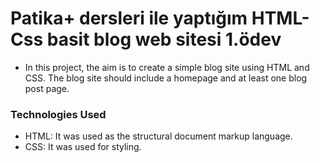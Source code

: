 # Patika+ dersleri ile yaptığım HTML-Css basit blog web sitesi 1.ödev
* In this project, the aim is to create a simple blog site using HTML and CSS. The blog site should include a homepage and at least one blog post page.
### Technologies Used
* HTML: It was used as the structural document markup language.
* CSS: It was used for styling.